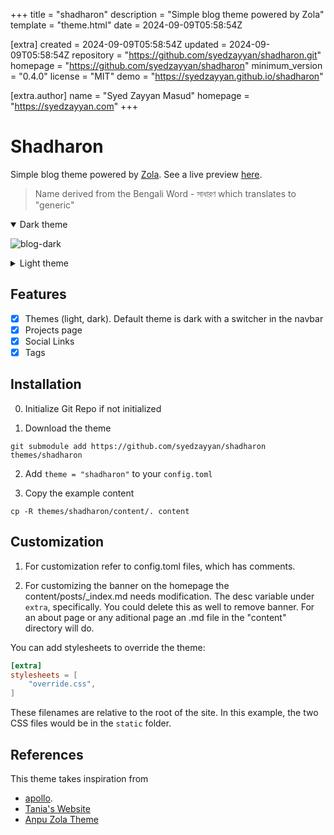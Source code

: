 
+++
title = "shadharon"
description = "Simple blog theme powered by Zola"
template = "theme.html"
date = 2024-09-09T05:58:54Z

[extra]
created = 2024-09-09T05:58:54Z
updated = 2024-09-09T05:58:54Z
repository = "https://github.com/syedzayyan/shadharon.git"
homepage = "https://github.com/syedzayyan/shadharon"
minimum_version = "0.4.0"
license = "MIT"
demo = "https://syedzayyan.github.io/shadharon"

[extra.author]
name = "Syed Zayyan Masud"
homepage = "https://syedzayyan.com"
+++        

# Shadharon

Simple blog theme powered by [Zola](getzola.org). See a live preview [here](https://shadharon.syedzayyan.com/).

> Name derived from the Bengali Word - সাধারণ which translates to "generic"

<details open>
  <summary>Dark theme</summary>

  ![blog-dark](https://raw.githubusercontent.com/syedzayyan/shadharon/main/screenshot.png)
</details>

<details close>
  <summary>Light theme</summary>
  
  ![light-dark](https://raw.githubusercontent.com/syedzayyan/shadharon/main/screenshot-light.png)
</details>

## Features

- [X] Themes (light, dark). Default theme is dark with a switcher in the navbar
- [X] Projects page
- [x] Social Links
- [x] Tags

## Installation

0. Initialize Git Repo if not initialized

1. Download the theme
```
git submodule add https://github.com/syedzayyan/shadharon themes/shadharon
```

2. Add `theme = "shadharon"` to your `config.toml`

3. Copy the example content

```
cp -R themes/shadharon/content/. content
```

## Customization

1. For customization refer to config.toml files, which has comments.

2. For customizing the banner on the homepage the content/posts/_index.md needs modification. The desc variable under `extra`, specifically. You could delete this as well to remove banner. For an about page or any aditional page an .md file in the "content" directory will do.

You can add stylesheets to override the theme:

```toml
[extra]
stylesheets = [
    "override.css",
]
```

These filenames are relative to the root of the site. In this example, the two CSS files would be in the `static` folder.


## References

This theme takes inspiration from 
- [apollo](https://github.com/not-matthias/apollo).  
- [Tania's Website](https://tania.dev/)
- [Anpu Zola Theme](https://github.com/zbrox/anpu-zola-theme)

        